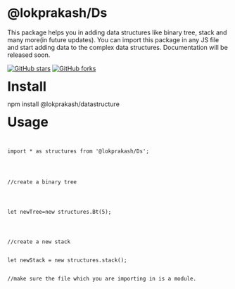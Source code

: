 # @lokprakash/Ds

This package helps you in adding data structures like binary tree, stack and many more(in future updates). You can import this package in any JS file and start adding data to the complex data structures. Documentation will be released soon. 

<a href="https://github.com/Lokprakash-babu/dataStructure/stargazers"><img alt="GitHub stars" src="https://img.shields.io/github/stars/Lokprakash-babu/dataStructure"></a>  <a href="https://github.com/Lokprakash-babu/dataStructure/network"><img alt="GitHub forks" src="https://img.shields.io/github/forks/Lokprakash-babu/dataStructure"></a> 

<div>
    <strong style="font-size:30px;">Install</strong>
    <div>
        <p>npm install @lokprakash/datastructure</p>
    </div>
</div>


    
<div>
<strong style="font-size:30px;">Usage</strong>
<div>
<code>

<div>
import * as structures from '@lokprakash/Ds';


</div>

<div>
//create a binary tree
</div>
<div>

let newTree=new structures.Bt(5);
</div>
<div>
//create a new stack

</div>
let newStack = new structures.stack();


//make sure the file which you are importing in is a module. 
</code>
</div>

</div>

